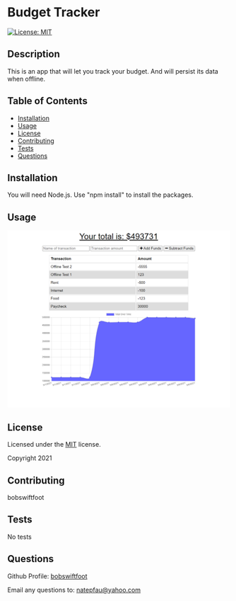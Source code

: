 # Budget Tracker
  [![License: MIT](https://img.shields.io/badge/License-MIT-yellow.svg)](https://opensource.org/licenses/MIT)

  ## Description
  This is an app that will let you track your budget. And will persist its data when offline.

  
  ## Table of Contents
  * [Installation](#installation)
  * [Usage](#usage)
  * [License](#license)
  * [Contributing](#contributing)
  * [Tests](#tests)
  * [Questions](#questions)
  

  ## Installation
  You will need Node.js. Use "npm install" to install the packages. 

  ## Usage
  ![App screenshot](./screenshot/full_size_screenshot.png)
  
  ## License
  Licensed under the [MIT](https://opensource.org/licenses/MIT) license. 

  Copyright 2021
  

  ## Contributing
  bobswiftfoot

  ## Tests
  No tests

  ## Questions
  Github Profile: [bobswiftfoot](https://github.com/bobswiftfoot)

  Email any questions to: [natepfau@yahoo.com](mailto:natepfau@yahoo.com)
  
